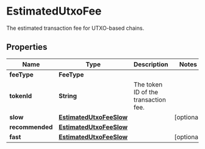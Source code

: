 

# EstimatedUtxoFee

The estimated transaction fee for UTXO-based chains.

## Properties

| Name | Type | Description | Notes |
|------------ | ------------- | ------------- | -------------|
|**feeType** | **FeeType** |  |  |
|**tokenId** | **String** | The token ID of the transaction fee. |  |
|**slow** | [**EstimatedUtxoFeeSlow**](EstimatedUtxoFeeSlow.md) |  |  [optional] |
|**recommended** | [**EstimatedUtxoFeeSlow**](EstimatedUtxoFeeSlow.md) |  |  |
|**fast** | [**EstimatedUtxoFeeSlow**](EstimatedUtxoFeeSlow.md) |  |  [optional] |



